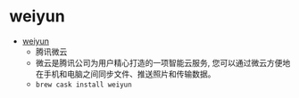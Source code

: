 # weiyun
- [weiyun](https://www.weiyun.com/)
  -  腾讯微云
  - 微云是腾讯公司为用户精心打造的一项智能云服务, 您可以通过微云方便地在手机和电脑之间同步文件、推送照片和传输数据。
  - `brew cask install weiyun`

